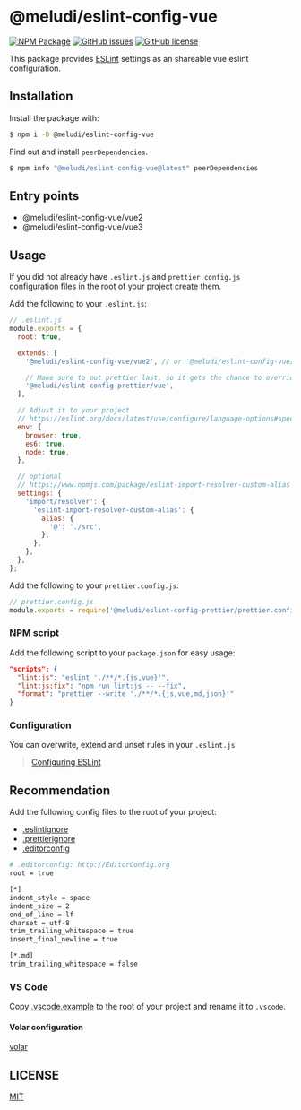 # @meludi/eslint-config-vue

[![NPM Package][eslint-config-vue-npm-badge]][eslint-config-vue-npm-badge]
[![GitHub issues][eslint-config-vue-issues-badge]][eslint-config-vue-issues-link]
[![GitHub license][eslint-config-license-badge]][eslint-config-license-link]

This package provides [ESLint](https://eslint.org/) settings as an shareable vue eslint configuration.

## Installation

Install the package with:

```sh
$ npm i -D @meludi/eslint-config-vue

```

Find out and install `peerDependencies`.

```sh
$ npm info "@meludi/eslint-config-vue@latest" peerDependencies
```

## Entry points

- @meludi/eslint-config-vue/vue2
- @meludi/eslint-config-vue/vue3

## Usage

If you did not already have `.eslint.js` and `prettier.config.js` configuration files in the root of your project create them.

Add the following to your `.eslint.js`:

```js
// .eslint.js
module.exports = {
  root: true,

  extends: [
    '@meludi/eslint-config-vue/vue2', // or '@meludi/eslint-config-vue/vue3'

    // Make sure to put prettier last, so it gets the chance to override other configs.
    '@meludi/eslint-config-prettier/vue',
  ],

  // Adjust it to your project
  // https://eslint.org/docs/latest/use/configure/language-options#specifying-environments
  env: {
    browser: true,
    es6: true,
    node: true,
  },

  // optional
  // https://www.npmjs.com/package/eslint-import-resolver-custom-alias
  settings: {
    'import/resolver': {
      'eslint-import-resolver-custom-alias': {
        alias: {
          '@': './src',
        },
      },
    },
  },
};
```

Add the following to your `prettier.config.js`:

```js
// prettier.config.js
module.exports = require('@meludi/eslint-config-prettier/prettier.config');
```

### NPM script

Add the following script to your `package.json` for easy usage:

```json
"scripts": {
  "lint:js": "eslint './**/*.{js,vue}'",
  "lint:js:fix": "npm run lint:js -- --fix",
  "format": "prettier --write './**/*.{js,vue,md,json}'"
}
```

### Configuration

You can overwrite, extend and unset rules in your `.eslint.js`

> [Configuring ESLint](https://eslint.org/docs/user-guide/configuring)

## Recommendation

Add the following config files to the root of your project:

- [.eslintignore](https://eslint.org/docs/latest/use/configure/ignore)
- [.prettierignore](https://prettier.io/docs/en/ignore.html)
- [.editorconfig](https://editorconfig.org/)

```sh
# .editorconfig: http://EditorConfig.org
root = true

[*]
indent_style = space
indent_size = 2
end_of_line = lf
charset = utf-8
trim_trailing_whitespace = true
insert_final_newline = true

[*.md]
trim_trailing_whitespace = false
```

### VS Code

Copy [.vscode.example](https://github.com/meludi/eslint-config/tree/master/packages/eslint-config-vue/.vscode.example) to the root of your project and rename it to `.vscode`.

#### Volar configuration

[volar](https://marketplace.visualstudio.com/items?itemName=Vue.volar)

## LICENSE

[MIT](LICENSE)

[eslint-config-license-badge]: https://img.shields.io/github/license/meludi/eslint-config
[eslint-config-license-link]: https://github.com/meludi/eslint-config/blob/main/LICENSE
[eslint-config-vue-npm-badge]: https://img.shields.io/npm/v/@meludi/eslint-config-vue.svg
[eslint-config-vue-npm-link]: https://www.npmjs.com/package/@meludi/eslint-config-vue
[eslint-config-vue-issues-badge]: https://img.shields.io/github/issues/meludi/stylelint-config/package:%20eslint-config-vue?label=issues
[eslint-config-vue-issues-link]: https://github.com/meludi/stylelint-config/issues?q=is%3Aopen+is%3Aissue+label%3A%22package%3A+eslint-config-vue%22
